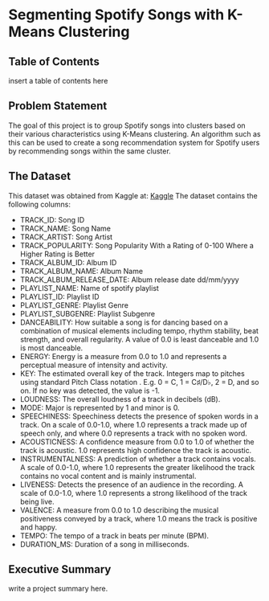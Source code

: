 # Segmenting Spotify Songs with K-Means Clustering
## Table of Contents
insert a table of contents here

## Problem Statement
The goal of this project is to group Spotify songs into clusters based on their various characteristics using K-Means clustering. An algorithm such as this can be used to create a song recommendation system for Spotify users by recommending songs within the same cluster. 

## The Dataset
This dataset was obtained from Kaggle at: [Kaggle](https://www.kaggle.com/datasets/joebeachcapital/30000-spotify-songs/data) 
The dataset contains the following columns:
- TRACK_ID: Song ID
- TRACK_NAME: Song Name
- TRACK_ARTIST: Song Artist
- TRACK_POPULARITY: Song Popularity With a Rating of 0-100 Where a Higher Rating is Better
- TRACK_ALBUM_ID: Album ID
- TRACK_ALBUM_NAME: Album Name
- TRACK_ALBUM_RELEASE_DATE: Album release date dd/mm/yyyy
- PLAYLIST_NAME: Name of spotify playlist
- PLAYLIST_ID: Playlist ID
- PLAYLIST_GENRE: Playlist Genre
- PLAYLIST_SUBGENRE: Playlist Subgenre
- DANCEABILITY: How suitable a song is for dancing based on a combination of musical elements including tempo, rhythm stability, beat strength, and overall regularity. A value of 0.0 is least danceable and 1.0 is most danceable.
- ENERGY: Energy is a measure from 0.0 to 1.0 and represents a perceptual measure of intensity and activity.
- KEY: The estimated overall key of the track. Integers map to pitches using standard Pitch Class notation . E.g. 0 = C, 1 = C♯/D♭, 2 = D, and so on. If no key was detected, the value is -1.
- LOUDNESS: The overall loudness of a track in decibels (dB).
- MODE: Major is represented by 1 and minor is 0.
- SPEECHINESS: Speechiness detects the presence of spoken words in a track. On a scale of 0.0-1.0, where 1.0 represents a track made up of speech only, and where 0.0 represents a track with no spoken word.
- ACOUSTICNESS: A confidence measure from 0.0 to 1.0 of whether the track is acoustic. 1.0 represents high confidence the track is acoustic.
- INSTRUMENTALNESS: A prediction of whether a track contains vocals. A scale of 0.0-1.0, where 1.0 represents the greater likelihood the track contains no vocal content and is mainly instrumental.
- LIVENESS: Detects the presence of an audience in the recording. A scale of 0.0-1.0, where 1.0 represents a strong likelihood of the track being live.
- VALENCE: A measure from 0.0 to 1.0 describing the musical positiveness conveyed by a track, where 1.0 means the track is positive and happy.
- TEMPO: The tempo of a track in beats per minute (BPM).
- DURATION_MS: Duration of a song in milliseconds.


## Executive Summary
write a project summary here.


